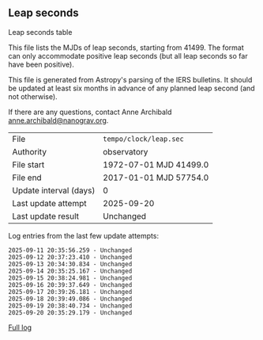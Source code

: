 
## Leap seconds

Leap seconds table

This file lists the MJDs of leap seconds, starting from 41499.
The format can only accommodate positive leap seconds (but all
leap seconds so far have been positive).

This file is generated from Astropy's parsing of the IERS
bulletins. It should be updated at least six months in advance
of any planned leap second (and not otherwise).

If there are any questions, contact Anne Archibald
<anne.archibald@nanograv.org>.

|     |     |
|:--- |:--- |
| File | `tempo/clock/leap.sec` |
| Authority | observatory |
| File start | 1972-07-01 MJD 41499.0 |
| File end | 2017-01-01 MJD 57754.0 |
| Update interval (days) | 0 |
| Last update attempt | 2025-09-20 |
| Last update result | Unchanged |

Log entries from the last few update attempts:
```
2025-09-11 20:35:56.259 - Unchanged
2025-09-12 20:37:23.410 - Unchanged
2025-09-13 20:34:30.834 - Unchanged
2025-09-14 20:35:25.167 - Unchanged
2025-09-15 20:38:24.981 - Unchanged
2025-09-16 20:39:37.649 - Unchanged
2025-09-17 20:39:26.181 - Unchanged
2025-09-18 20:39:49.086 - Unchanged
2025-09-19 20:38:40.734 - Unchanged
2025-09-20 20:35:29.179 - Unchanged
```
[Full log](https://raw.githubusercontent.com/ipta/pulsar-clock-corrections/main/log/tempo/clock/leap.sec.log)
